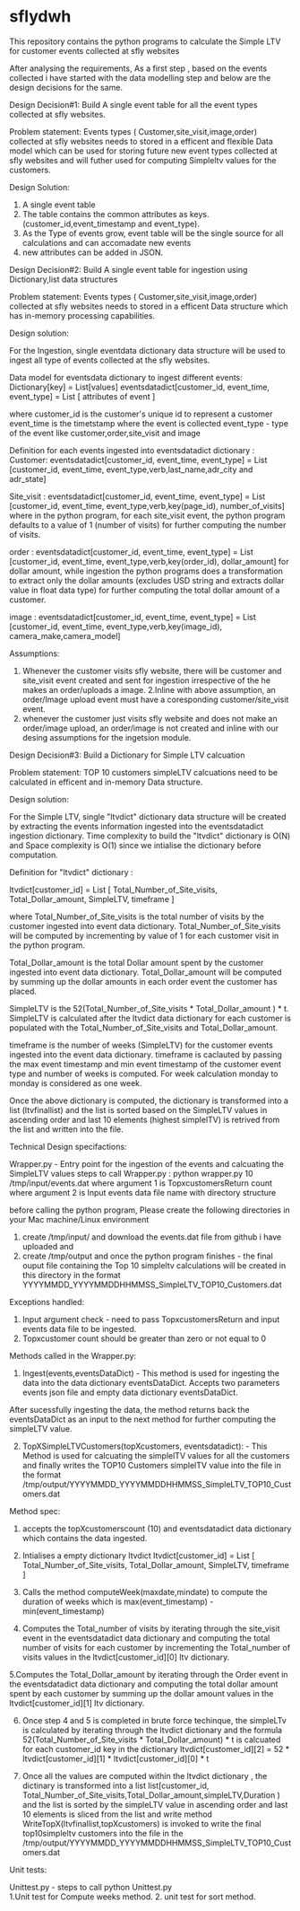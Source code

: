 # sflydwh
This repository contains the python programs to calculate the Simple LTV for customer events collected at sfly websites

After analysing the requirements, As a first step , based on the events collected i have started with the data modelling step and below are the design decisions for the same. 



Design Decision#1: Build  A single event table for all the event types collected at sfly websites.

Problem statement: Events types ( Customer,site_visit,image,order) collected at sfly websites needs to stored in a efficent and flexible Data model which can be used for storing future new event types collected at sfly websites and will futher used for computing Simpleltv values for the customers. 

Design Solution: 
1. A single event table
2. The table contains the common attributes as keys. (customer_id,event_timestamp and event_type). 
3. As the Type of events grow, event table will be the single source for all calculations and can accomadate new events
4. new attributes can be added in JSON. 




Design Decision#2: Build  A single event table for ingestion using Dictionary,list data structures

Problem statement: Events types ( Customer,site_visit,image,order) collected at sfly websites needs to stored in a efficent Data structure which has in-memory processing capabilities. 

Design solution: 

For the Ingestion, single eventdata dictionary data structure will be used to ingest all type of events collected at the sfly websites. 

Data model for eventsdata dictionary to ingest different events: 
Dictionary[key]   = List[values]
eventsdatadict[customer_id, event_time, event_type]  = List [ attributes of event ]

where customer_id is the customer's unique id to represent a customer 
event_time  is the timetstamp where the event is collected 
event_type - type of the event like customer,order,site_visit and image 

Definition for each events ingested into eventsdatadict dictionary  : 
Customer: eventsdatadict[customer_id, event_time, event_type]  = List [customer_id, event_time, event_type,verb,last_name,adr_city and adr_state]

Site_visit : eventsdatadict[customer_id, event_time, event_type]  = List [customer_id, event_time, event_type,verb,key(page_id), number_of_visits]
where in the python program, for each site_visit event, the python program defaults to a value of 1 (number of visits) for further computing the number of visits. 

order : eventsdatadict[customer_id, event_time, event_type]  = List [customer_id, event_time, event_type,verb,key(order_id), dollar_amount]
for dollar amount, while ingestion the python programs does a transformation to extract only the  dollar amounts (excludes USD string and extracts dollar value in float data type) for further computing the total dollar amount of a customer. 

image : eventsdatadict[customer_id, event_time, event_type]  = List [customer_id, event_time, event_type,verb,key(image_id), camera_make,camera_model]


Assumptions: 

1. Whenever the customer visits sfly website, there will be customer and site_visit event created and sent for ingestion irrespective of the he makes an order/uploads a image.
2.Inline with above assumption, an order/Image upload event must have a coresponding customer/site_visit event. 
3. whenever the customer just visits sfly website and does not make an order/image upload, an order/image is not created and inline with our desing assumptions for the ingetsion module. 




Design Decision#3: Build a Dictionary for Simple LTV calcuation 

Problem statement: TOP 10 customers simpleLTV calcuations need to be calculated in efficent and in-memory Data structure. 

Design solution: 

For the Simple LTV, single "ltvdict" dictionary data structure will be created by extracting the events information ingested into the eventsdatadict ingestion dictionary. Time complexity to build the "ltvdict" dictionary is O(N) and Space complexity is O(1) since we intialise the dictionary before computation. 

Definition for "ltvdict"  dictionary  :

ltvdict[customer_id]  = List [ Total_Number_of_Site_visits, Total_Dollar_amount, SimpleLTV, timeframe ]

where Total_Number_of_Site_visits is the total number of visits by the customer ingested into event data dictionary. Total_Number_of_Site_visits will be computed by incrementing by value of 1 for each customer visit in the python program. 

Total_Dollar_amount is the total Dollar amount spent by the customer ingested into event data dictionary. Total_Dollar_amount will be computed by summing up the dollar amounts in each order event the customer has placed.

SimpleLTV is the 52(Total_Number_of_Site_visits * Total_Dollar_amount ) * t. SimpleLTV is calculated after the ltvdict data dictionary for each customer is populated with the Total_Number_of_Site_visits and Total_Dollar_amount. 

timeframe is the number of weeks (SimpleLTV) for the customer events ingested into the event data dictionary. timeframe is caclauted by passing the max event timestamp and min event timestamp of the customer event type and number of weeks is computed. For week calculation monday to monday is considered as one week. 


Once the above dictionary is computed, the dictionary is transformed into a list (ltvfinallist)  and the list is sorted based on the SimpleLTV values in ascending order and last 10 elements (highest simplelTV)  is retrived from the list and written into the file. 





Technical Design specifactions: 

Wrapper.py  - Entry point for the ingestion of the events and calcuating the SimpleLTV values
steps to call Wrapper.py :
python wrapper.py 10 /tmp/input/events.dat 
where argument 1 is TopxcustomersReturn count
where argument 2 is Input events data file name with directory structure

before calling the python program, Please create the following directories in your Mac machine/Linux environment

1. create /tmp/input/ and download the events.dat file from github  i have uploaded and 
2. create /tmp/output and once the python program finishes - the final ouput file containing the Top 10 simpleltv calculations will be created in this directory in the format YYYYMMDD_YYYYMMDDHHMMSS_SimpleLTV_TOP10_Customers.dat

Exceptions handled: 
1. Input argument check - need to pass TopxcustomersReturn and input events data file to be ingested. 
2. Topxcustomer count should be greater than zero or not equal to 0

Methods called in the Wrapper.py: 

1. Ingest(events,eventsDataDict) - This method is used for ingesting the data into the data dictionary eventsDataDict. Accepts two parameters events json file and empty data dictionary eventsDataDict. 

After sucessfully ingesting the data, the method returns back the eventsDataDict as an input to the next method for further computing the simpleLTV value. 

2. TopXSimpleLTVCustomers(topXcustomers, eventsdatadict): - This Method is used for calcuating the simplelTV values for all the customers and finally writes the TOP10 Customers simplelTV value into the file in the format /tmp/output/YYYYMMDD_YYYYMMDDHHMMSS_SimpleLTV_TOP10_Customers.dat

Method spec: 
1. accepts the topXcustomerscount (10) and eventsdatadict data dictionary which contains the data ingested. 

2. Intialises a empty dictionary ltvdict ltvdict[customer_id]  = List [ Total_Number_of_Site_visits, Total_Dollar_amount, SimpleLTV, timeframe ]

3. Calls the method computeWeek(maxdate,mindate) to compute the duration of weeks which is max(event_timestamp) - min(event_timestamp) 

4. Computes the Total_number of visits by iterating through the site_visit event in the eventsdatadict data dictionary   and computing the total number of visits for each customer by incrementing the Total_number of visits values in the ltvdict[customer_id][0] ltv dictionary.

5.Computes the Total_Dollar_amount by iterating through the Order event in the eventsdatadict data dictionary   and computing the total dollar amount spent by each customer by summing up the dollar amount values in the ltvdict[customer_id][1] ltv dictionary.

6. Once step 4 and 5 is completed in brute force techinque, the simpleLTv is calculated by iterating through the ltvdict dictionary and the formula 52(Total_Number_of_Site_visits * Total_Dollar_amount) * t is calcuated for each customer_id key in the dictionary ltvdict[customer_id][2] = 52 * ltvdict[customer_id][1] * ltvdict[customer_id][0] * t

7. Once all the values are computed within the ltvdict dictionary , the dictinary is transformed into a list list[customer_id, Total_Number_of_Site_visits,Total_Dollar_amount,simpleLTV,Duration ) 
and the list is sorted by the simpleLTV value in ascending order and last 10 elements is sliced from the list and write method
WriteTopX(ltvfinallist,topXcustomers) is invoked to write the final top10simpleltv customers into the file in the /tmp/output/YYYYMMDD_YYYYMMDDHHMMSS_SimpleLTV_TOP10_Customers.dat


Unit tests: 

Unittest.py - steps to call
python Unittest.py  
1.Unit test for Compute weeks method.
2. unit test for sort method. 


